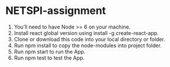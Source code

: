 # NETSPI-assignment

1. You’ll need to have Node >= 6 on your machine.
2. Install react global version using install -g create-react-app.
3. Clone or download this code into your local directory or folder.
4. Run npm install to copy the node-modules into project folder.
5. Run npm start to run the App.
6. Run npm test to test the App. 
